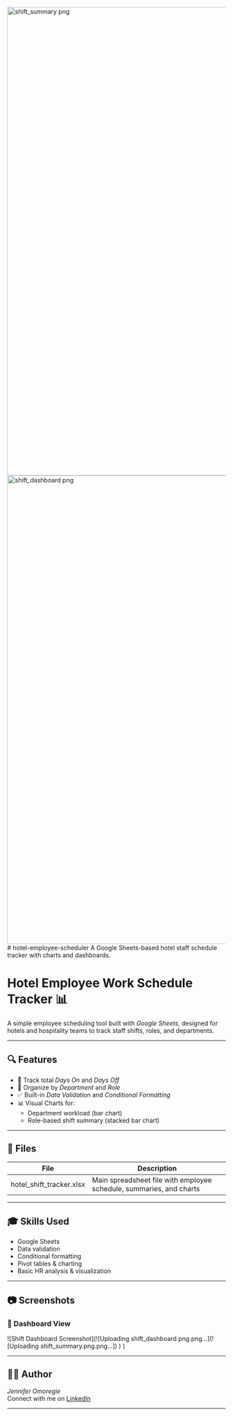 <img width="1920" height="1080" alt="shift_summary png" src="https://github.com/user-attachments/assets/c1101529-cbcc-42b9-b1a2-abca5ef98dd9" /><img width="1920" height="1080" alt="shift_dashboard png" src="https://github.com/user-attachments/assets/858228c6-e1b4-4a6d-9929-4bfda3f43a13" /># hotel-employee-scheduler
A Google Sheets-based hotel staff schedule tracker with charts and dashboards.

# Hotel Employee Work Schedule Tracker 📊

A simple employee scheduling tool built with *Google Sheets*, designed for hotels and hospitality teams to track staff shifts, roles, and departments.

---

## 🔍 Features

- 📅 Track total *Days On* and *Days Off*
- 📌 Organize by *Department* and *Role*
- ✅ Built-in *Data Validation* and *Conditional Formatting*
- 📊 Visual Charts for:
  - Department workload (bar chart)
  - Role-based shift summary (stacked bar chart)

---


## 📁 Files

| File | Description |
|------|-------------|
| hotel_shift_tracker.xlsx | Main spreadsheet file with employee schedule, summaries, and charts |

---

## 🎓 Skills Used

- Google Sheets
- Data validation
- Conditional formatting
- Pivot tables & charting
- Basic HR analysis & visualization

---


## 📷 Screenshots

### 🔹 Dashboard View
![Shift Dashboard Screenshot](![Uploading shift_dashboard.png.png…](![Uploading shift_summary.png.png…])
)
)

---

## 🙋‍♀ Author

*Jennifer Omoregie*  
Connect with me on [LinkedIn]( https://www.linkedin.com/in/jennifer-omoregie-83388232a?utm_source=share&utm_campaign=share_via&utm_content=profile&utm_medium=android_app )

---
